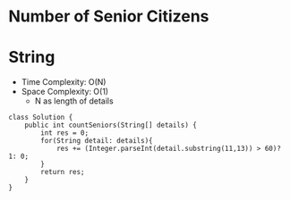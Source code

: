 # Number of Senior Citizens
# String
* Time Complexity: O(N)
* Space Complexity: O(1)
	* N as length of details
```
class Solution {
    public int countSeniors(String[] details) {
        int res = 0;
        for(String detail: details){
            res += (Integer.parseInt(detail.substring(11,13)) > 60)? 1: 0;
        }
        return res;
    }
}
```